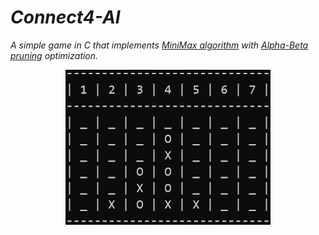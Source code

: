 # *Connect4-AI*
*A simple game in C that implements [MiniMax algorithm](https://en.wikipedia.org/wiki/Minimax) with [Alpha-Beta pruning](https://en.wikipedia.org/wiki/Alpha%E2%80%93beta_pruning) optimization.*
<p align="center">
  <img src="image.png">
</p>
